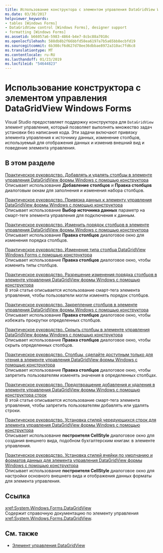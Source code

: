```yaml
---
title: Использование конструктора с элементом управления DataGridView Windows Forms
ms.date: 03/30/2017
helpviewer_keywords:
- tables [Windows Forms]
- DataGridView control [Windows Forms], designer support
- formatting [Windows Forms]
ms.assetid: b66057a6-5983-4864-b4e7-8cbc88a7010c
ms.openlocfilehash: 588db8b2f66bbfd58ea6197a7b5a65bb8ecbfd19
ms.sourcegitcommit: 6b308cf6d627d78ee36dbbae8972a310ac7fd6c8
ms.translationtype: MT
ms.contentlocale: ru-RU
ms.lasthandoff: 01/23/2019
ms.locfileid: "54644823"
---
```

# <a name="using-the-designer-with-the-windows-forms-datagridview-control"></a>Использование конструктора с элементом управления DataGridView Windows Forms
Visual Studio предоставляет поддержку конструктора для `DataGridView` элемент управления, который позволяет выполнять множество задач установки без написания кода. Эти задачи включают привязку элемента управления к источнику данных, изменение столбцов, используемый для отображения данных и изменив внешний вид и поведение элемента управления.  
  
## <a name="in-this-section"></a>В этом разделе  
 [Практическое руководство. Добавлять и удалять столбцы в элементе управления DataGridView формы Windows с помощью конструктора](../../../../docs/framework/winforms/controls/add-and-remove-columns-in-the-datagrid-using-the-designer.md)  
 Описывает использование **Добавление столбцов** и **Правка столбцов** диалоговым окнам для заполнения и изменения набора столбцов.  
  
 [Практическое руководство. Привязка данных к элементу управления DataGridView формы Windows с помощью конструктора](../../../../docs/framework/winforms/controls/bind-data-to-the-datagrid-using-the-designer.md)  
 Описывает использование **Выбор источника данных** параметр на смарт-теге элемента управления для подключения к данным.  
  
 [Практическое руководство. Изменить порядок столбцов в элементе управления DataGridView формы Windows с помощью конструктора](../../../../docs/framework/winforms/controls/change-the-order-of-columns-in-the-datagrid-using-the-designer.md)  
 Описывает использование **Правка столбцов** диалоговое окно для изменения порядка столбцов.  
  
 [Практическое руководство. Изменение типа столбца DataGridView Windows Forms с помощью конструктора](../../../../docs/framework/winforms/controls/change-the-type-of-a-wf-datagridview-column-using-the-designer.md)  
 Описывает использование **Правка столбцов** диалоговое окно, чтобы изменить типы столбцов.  
  
 [Практическое руководство. Разрешение изменения порядка столбцов в элементе управления DataGridView формы Windows с помощью конструктора](../../../../docs/framework/winforms/controls/enable-column-reordering-in-the-datagrid-using-the-designer.md)  
 В этой статье описывается использование смарт-тега элемента управления, чтобы пользователи могли изменять порядок столбцов.  
  
 [Практическое руководство. Закрепление столбцов в элементе управления DataGridView формы Windows с помощью конструктора](../../../../docs/framework/winforms/controls/freeze-columns-in-the-datagrid-using-the-designer.md)  
 Описывает использование **Правка столбцов** диалоговое окно, чтобы избежать прокрутки определенных столбцов.  
  
 [Практическое руководство. Скрыть столбцы в элементе управления DataGridView формы Windows с помощью конструктора](../../../../docs/framework/winforms/controls/hide-columns-in-the-datagrid-using-the-designer.md)  
 Описывает использование **Правка столбцов** диалоговое окно, чтобы скрыть определенных столбцов.  
  
 [Практическое руководство. Столбцы, сделайте доступным только для чтения в элементе управления DataGridView формы Windows с помощью конструктора](../../../../docs/framework/winforms/controls/make-columns-read-only-in-the-datagrid-using-the-designer.md)  
 Описывает использование **Правка столбцов** диалоговое окно, чтобы запретить пользователям изменять значения в определенных столбцах.  
  
 [Практическое руководство. Предотвращение добавления и удаления в элементе управления DataGridView формы Windows с помощью конструктора строк](../../../../docs/framework/winforms/controls/prevent-row-addition-and-deletion-in-the-datagrid-using-the-designer.md)  
 В этой статье описывается использование смарт-тега элемента управления, чтобы запретить пользователям добавлять или удалять строки.  
  
 [Практическое руководство. Установка стилей чередующихся строк для элемента управления DataGridView формы Windows с помощью конструктора](../../../../docs/framework/winforms/controls/set-alternating-row-styles-for-the-datagrid-using-the-designer.md)  
 Описывает использование **построителя CellStyle** диалоговое окно для создания внешнего вида, подобном бухгалтерским книгам: в элементе управления.  
  
 [Практическое руководство. Установка стилей ячейки по умолчанию и форматов данных для элемента управления DataGridView формы Windows с помощью конструктора](../../../../docs/framework/winforms/controls/default-cell-styles-datagridview.md)  
 Описывает использование **построителя CellStyle** диалоговое окно для настройки основного внешнего вида и отображения данных форматы для элемента управления.  
  
## <a name="reference"></a>Ссылка  
 <xref:System.Windows.Forms.DataGridView>  
 Содержит справочную документацию по элементу управления <xref:System.Windows.Forms.DataGridView>.  
  
## <a name="see-also"></a>См. также
- [Элемент управления DataGridView](../../../../docs/framework/winforms/controls/datagridview-control-windows-forms.md)
